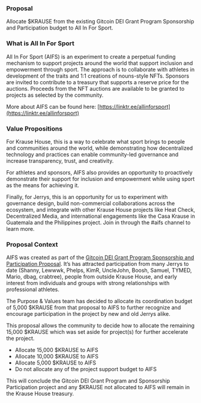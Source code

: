 ### Proposal

Allocate $KRAUSE from the existing Gitcoin DEI Grant Program Sponsorship and Participation budget to All In For Sport.

### What is All In For Sport

All In For Sport (AIFS) is an experiment to create a perpetual funding mechanism to support projects around the world that support inclusion and empowerment through sport. The approach is to collaborate with athletes in development of the traits and 1:1 creations of nouns-style NFTs. Sponsors are invited to contribute to a treasury that supports a reserve price for the auctions. Proceeds from the NFT auctions are available to be granted to projects as selected by the community. 

More about AIFS can be found here: [https://linktr.ee/allinforsport](https://linktr.ee/allinforsport)

### Value Propositions

For Krause House, this is a way to celebrate what sport brings to people and communities around the world, while demonstrating how decentralized technology and practices can enable community-led governance and increase transparency, trust, and creativity.

For athletes and sponsors, AIFS also provides an opportunity to proactively demonstrate their support for inclusion and empowerment while using sport as the means for achieving it.

Finally, for Jerrys, this is an opportunity for us to experiment with governance design, build non-commercial collaborations across the ecosystem, and integrate with other Krause House projects like Heat Check, Decentralized Media, and international engagements like the Casa Krause in Guatemala and the Philippines project. Join in through the #aifs channel to learn more.

### Proposal Context

AIFS was created as part of the [Gitcoin DEI Grant Program Sponsorship and Participation Proposal](https://snapshot.org/#/krausehouse.eth/proposal/0x795d2b73b44ad50016a81e7657b138970fd2bf321cc75948628db57c66cd15ef). It’s has attracted participation from many Jerrys to date (Shanny, Lewwwk, Phelps, KimR, UncleJohn, Boosh, Samuel, TYMED, Mario, dbag, crabtree), people from outside Krause House, and early interest from individuals and groups with strong relationships with professional athletes. 

The Purpose & Values team has decided to allocate its coordination budget of 5,000 $KRAUSE from that proposal to AIFS to further recognize and encourage participation in the project by new and old Jerrys alike.

This proposal allows the community to decide how to allocate the remaining 15,000 $KRAUSE which was set aside for project(s) for further accelerate the project. 

- Allocate 15,000 $KRAUSE to AIFS
- Allocate 10,000 $KRAUSE to AIFS
- Allocate 5,000 $KRAUSE to AIFS
- Do not allocate any of the project support budget to AIFS

This will conclude the Gitcoin DEI Grant Program and Sponsorship Participation project and any $KRAUSE not allocated to AIFS will remain in the Krause House treasury.